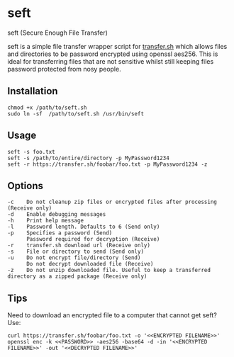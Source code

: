 # seft

seft (Secure Enough File Transfer)

seft is a simple file transfer wrapper script for [transfer.sh](https://transfer.sh) which allows files and directories to be password encrypted using openssl aes256. This is ideal for transferring files that are not sensitive whilst still keeping files password protected from nosy people.

## Installation

```shell
chmod +x /path/to/seft.sh
sudo ln -sf  /path/to/seft.sh /usr/bin/seft
```
## Usage

```shell
seft -s foo.txt
seft -s /path/to/entire/directory -p MyPassword1234
seft -r https://transfer.sh/foobar/foo.txt -p MyPassword1234 -z
```

## Options

```shell
-c    Do not cleanup zip files or encrypted files after processing (Receive only)
-d    Enable debugging messages
-h    Print help message
-l    Password length. Defaults to 6 (Send only)
-p    Specifies a password (Send)
      Password required for decryption (Receive)
-r    transfer.sh download url (Receive only)
-s    File or directory to send (Send only)
-u    Do not encrypt file/directory (Send)
      Do not decrypt downloaded file (Receive)
-z    Do not unzip downloaded file. Useful to keep a transferred directory as a zipped package (Receive only)
```

## Tips

Need to download an encrypted file to a computer that cannot get seft? Use:

```shell
curl https://transfer.sh/foobar/foo.txt -o '<<ENCRYPTED FILENAME>>'
openssl enc -k <<PASSWORD>> -aes256 -base64 -d -in '<<ENCRYPTED FILENAME>>' -out '<<DECRYPTED FILENAME>>'
```
